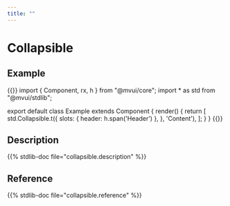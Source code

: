 ```yaml
---
title: ""
---
```


# Collapsible

## Example

{{<codeview output-height="100px">}}
import { Component, rx, h } from "@mvui/core";
import * as std from "@mvui/stdlib";

export default class Example extends Component {
  render() {
    return [
      std.Collapsible.t({
        slots: { header: h.span('Header') },
      }, 'Content'),
    ];
  }
}
{{</codeview>}}

## Description

{{% stdlib-doc file="collapsible.description" %}}

## Reference

{{% stdlib-doc file="collapsible.reference" %}}
